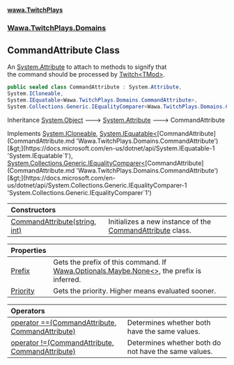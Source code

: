 #### [wawa.TwitchPlays](index.md 'index')
### [Wawa.TwitchPlays.Domains](Wawa.TwitchPlays.Domains.md 'Wawa.TwitchPlays.Domains')

## CommandAttribute Class

An [System.Attribute](https://docs.microsoft.com/en-us/dotnet/api/System.Attribute 'System.Attribute') to attach to methods to signify that  
the command should be processed by [Twitch&lt;TMod&gt;](Twitch{TMod}.md 'Wawa.TwitchPlays.Twitch<TMod>').

```csharp
public sealed class CommandAttribute : System.Attribute,
System.ICloneable,
System.IEquatable<Wawa.TwitchPlays.Domains.CommandAttribute>,
System.Collections.Generic.IEqualityComparer<Wawa.TwitchPlays.Domains.CommandAttribute>
```

Inheritance [System.Object](https://docs.microsoft.com/en-us/dotnet/api/System.Object 'System.Object') &#129106; [System.Attribute](https://docs.microsoft.com/en-us/dotnet/api/System.Attribute 'System.Attribute') &#129106; CommandAttribute

Implements [System.ICloneable](https://docs.microsoft.com/en-us/dotnet/api/System.ICloneable 'System.ICloneable'), [System.IEquatable&lt;](https://docs.microsoft.com/en-us/dotnet/api/System.IEquatable-1 'System.IEquatable`1')[CommandAttribute](CommandAttribute.md 'Wawa.TwitchPlays.Domains.CommandAttribute')[&gt;](https://docs.microsoft.com/en-us/dotnet/api/System.IEquatable-1 'System.IEquatable`1'), [System.Collections.Generic.IEqualityComparer&lt;](https://docs.microsoft.com/en-us/dotnet/api/System.Collections.Generic.IEqualityComparer-1 'System.Collections.Generic.IEqualityComparer`1')[CommandAttribute](CommandAttribute.md 'Wawa.TwitchPlays.Domains.CommandAttribute')[&gt;](https://docs.microsoft.com/en-us/dotnet/api/System.Collections.Generic.IEqualityComparer-1 'System.Collections.Generic.IEqualityComparer`1')

| Constructors | |
| :--- | :--- |
| [CommandAttribute(string, int)](CommandAttribute..ctor(String,Int32).md 'Wawa.TwitchPlays.Domains.CommandAttribute.CommandAttribute(string, int)') | Initializes a new instance of the [CommandAttribute](CommandAttribute.md 'Wawa.TwitchPlays.Domains.CommandAttribute') class. |

| Properties | |
| :--- | :--- |
| [Prefix](CommandAttribute.Prefix.md 'Wawa.TwitchPlays.Domains.CommandAttribute.Prefix') | Gets the prefix of this command. If [Wawa.Optionals.Maybe.None&lt;&gt;](https://docs.microsoft.com/en-us/dotnet/api/Wawa.Optionals.Maybe.None--1 'Wawa.Optionals.Maybe.None``1'), the prefix is inferred. |
| [Priority](CommandAttribute.Priority.md 'Wawa.TwitchPlays.Domains.CommandAttribute.Priority') | Gets the priority. Higher means evaluated sooner. |

| Operators | |
| :--- | :--- |
| [operator ==(CommandAttribute, CommandAttribute)](CommandAttribute.op_Equality(CommandAttribute,CommandAttribute).md 'Wawa.TwitchPlays.Domains.CommandAttribute.op_Equality(Wawa.TwitchPlays.Domains.CommandAttribute, Wawa.TwitchPlays.Domains.CommandAttribute)') | Determines whether both have the same values. |
| [operator !=(CommandAttribute, CommandAttribute)](CommandAttribute.op_Inequality(CommandAttribute,CommandAttribute).md 'Wawa.TwitchPlays.Domains.CommandAttribute.op_Inequality(Wawa.TwitchPlays.Domains.CommandAttribute, Wawa.TwitchPlays.Domains.CommandAttribute)') | Determines whether both do not have the same values. |

